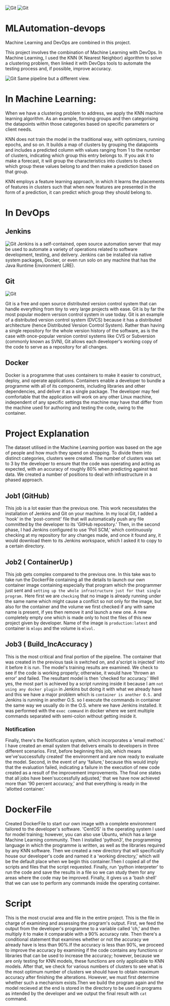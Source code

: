 ![Git](Screenshots/INTRO.png)
![Git](Screenshots/INTRO3.png)
# MLAutomation-devops
Machine Learning and DevOps are combined in this project.

This project involves the combination of Machine Learning with DevOps. In Machine Learning, I used the KNN (K Nearest Neighbor) algorithm to solve a clustering problem, then linked it with DevOps tools to automate the testing process and, if possible, improve accuracy.

![Git](Screenshots/intro2.1.PNG)
Same pipeline but a different view.


# In Machine Learning:
When we have a clustering problem to address, we apply the KNN machine learning algorithm. As an example, forming groups and then categorising the datapoints within those categories based on specific parameters or client needs.

KNN does not train the model in the traditional way, with optimizers, running epochs, and so on. It builds a map of clusters by grouping the datapoints and includes a predicted column with values ranging from 1 to the number of clusters, indicating which group this entry belongs to. If you ask it to make a forecast, it will group the characteristics into clusters to check which group these values belong to and then make a prediction based on that group.

KNN employs a feature learning approach, in which it learns the placements of features in clusters such that when new features are presented in the form of a prediction, it can predict which group they should belong to.

# In DevOps

## Jenkins

![Git](https://upload.wikimedia.org/wikipedia/commons/thumb/e/e3/Jenkins_logo_with_title.svg/2560px-Jenkins_logo_with_title.svg.png)
Jenkins is a self-contained, open source automation server that may be used to automate a variety of operations related to software development, testing, and delivery. Jenkins can be installed via native system packages, Docker, or even run solo on any machine that has the Java Runtime Environment (JRE).

## Git
![Git](https://banner2.cleanpng.com/20180824/xrj/kisspng-computer-icons-pro-git-portable-network-graphics-i-git-book-pro-git-app-app-5b80546c0b1311.5417567715351368760454.jpg)

Git is a free and open source distributed version control system that can handle everything from tiny to very large projects with ease. Git is by far the most popular modern version control system in use today. Git is an example of a distributed version control system (DVCS) because it has a distributed architecture (hence Distributed Version Control System). Rather than having a single repository for the whole version history of the software, as is the case with once-popular version control systems like CVS or Subversion (commonly known as SVN), Git allows each developer's working copy of the code to serve as a repository for all changes.

## Docker
Docker is a programme that uses containers to make it easier to construct, deploy, and operate applications. Containers enable a developer to bundle a programme with all of its components, including libraries and other dependencies, and deliver it as a single package. The developer may feel comfortable that the application will work on any other Linux machine, independent of any specific settings the machine may have that differ from the machine used for authoring and testing the code, owing to the container.

# Project Explanation
The dataset utilised in the Machine Learning portion was based on the age of people and how much they spend on shopping. To divide them into distinct categories, clusters were created. The number of clusters was set to 3 by the developer to ensure that the code was operating and acting as expected, with an accuracy of roughly 80% when predicting against test data.
We created a number of positions to deal with infrastructure in a phased approach.

## Job1 (GitHub)


This job is a lot easier than the previous one. This work necessitates the installation of Jenkins and Git on your machine. In my local Git, I added a 'hook' in the 'post-commit' file that will automatically push any file committed by the developer to its 'GitHub repository.' Then, in the second phase, I had Jenkins configured to use 'Poll SCM,' which continuously checking at my repository for any changes made, and once it found any, it would download them to its Jenkins workspace, which I asked it to copy to a certain directory.

## Job2 ( ContainerUp ) 
This job gets complex compared to the previous one. In this take was to take run the DockerFile containing all the details to launch our own container image containing especially that program which the programmer just sent and `setting up the whole infrastructure just for that single program.` Here first we are `checking` that no image is already running under the same name which might cause a conflict so not only for the image, but also for the container and the volume we first checked if any with same name is present, if yes then remove it and launch a new one. A new completely empty one which is made only to host the files of this new project given by developer. Name of the image is `production:latest` and container is `mlops` and the volume is `mlvol.`


## Job3 ( Build_IncAccuracy )
This is the most critical and final portion of the pipeline. The container that was created in the previous task is switched on, and a'script is injected' into it before it is run. The model's training results are examined. We check to see if the code is working properly; otherwise, it would have 'thrown an error' and failed. The resultant model is then 'checked for accuracy.'
Well yes, the most part is achieved by a script running inside it because I am `not using any docker plugin` in Jenkins but doing it with what we already have and this we have a major problem which is `container is another O.S.` and Jenkins is running in another O.S. so I execute the commands in container the same way we usually do in the O.S. where we have Jenkins installed. It was performed with the `exec command` in docker where we sent multiple commands separated with semi-colon without getting inside it.

### Notification
Finally, there's the Notification system, which incorporates a 'email method.' I have created an email system that delivers emails to developers in three different scenarios. First, before beginning this job, which means we've'successfully created' the environment and are now ready to evaluate the model. Second, in the event of any 'failure,' because this would imply that the evaluation failed, indicating a failure in the execution of new code created as a result of the improvement improvements. The final one states that all jobs have been'successfully adjusted,' that we have now achieved more than '90 percent accuracy,' and that everything is ready in the 'allotted container.'

# DockerFile
Created DockerFile to start our own image with a complete environment tailored to the developer's software. 'CentOS' is the operating system I used for model training; however, you can also use Ubuntu, which has a large Machine Learning community. Then I installed 'python3', the programming language in which the programme is written, as well as the libraries required by any KNN software. Then we created a new directory that will specifically house our developer's code and named it a 'working directory,' which will be the default place when we begin this container.Then I copied all of the scripts and files that the script requested. Finally, run 'python interpreter' to run the code and save the results in a file so we can study them for any areas where the code may be improved. Finally, it gives us a 'bash shell' that we can use to perform any commands inside the operating container.


# Script
This is the most crucial area and file in the entire project. This is the file in charge of examining and assessing the program's output. First, we feed the output from the developer's programme to a variable called 'ch,' and then multiply it to make it comparable with a 90% accuracy rate. Then there's a conditional statement that examines whether or not the accuracy we already have is less than 90%.If the accuracy is less than 90%, we proceed to improve the accuracy by examining if the code contains any functions or libraries that can be used to increase the accuracy; however, because we are only testing for KNN models, these functions are only applicable to KNN models. After that, we check for various numbers of clusters to see what is the most optimum number of clusters we should have to obtain maximum accuracy after finishing the alterations. However, we must first determine whether such a mechanism exists.Then we build the program again and the model recieved at the end is stored in the directory to be used in programs as intended by the developer and we output the final result with `cat` command.
